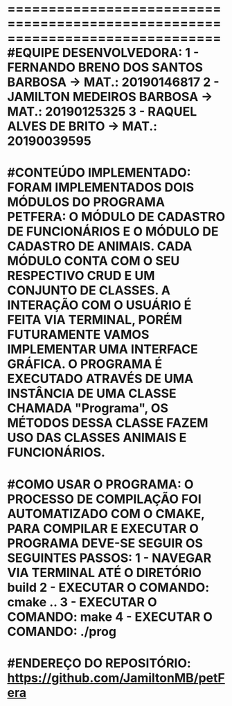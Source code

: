 ==============================================================================
#EQUIPE DESENVOLVEDORA:
1 - FERNANDO BRENO DOS SANTOS BARBOSA -> MAT.: 20190146817
2 - JAMILTON MEDEIROS BARBOSA -> MAT.: 20190125325
3 - RAQUEL ALVES DE BRITO -> MAT.: 20190039595
==============================================================================
#CONTEÚDO IMPLEMENTADO:
FORAM IMPLEMENTADOS DOIS MÓDULOS DO PROGRAMA PETFERA: O MÓDULO DE CADASTRO DE
FUNCIONÁRIOS E O MÓDULO DE CADASTRO DE ANIMAIS. CADA MÓDULO CONTA COM O SEU
RESPECTIVO CRUD E UM CONJUNTO DE CLASSES. A INTERAÇÃO COM O USUÁRIO É FEITA VIA
TERMINAL, PORÉM FUTURAMENTE VAMOS IMPLEMENTAR UMA INTERFACE GRÁFICA. O PROGRAMA
É EXECUTADO ATRAVÉS DE UMA INSTÂNCIA DE UMA CLASSE CHAMADA "Programa", OS MÉTODOS
DESSA CLASSE FAZEM USO DAS CLASSES ANIMAIS E FUNCIONÁRIOS.
==============================================================================
#COMO USAR O PROGRAMA:
O PROCESSO DE COMPILAÇÃO FOI AUTOMATIZADO COM O CMAKE, PARA COMPILAR E EXECUTAR
O PROGRAMA DEVE-SE SEGUIR OS SEGUINTES PASSOS:
1 - NAVEGAR VIA TERMINAL ATÉ O DIRETÓRIO build
2 - EXECUTAR O COMANDO: cmake ..
3 - EXECUTAR O COMANDO: make
4 - EXECUTAR O COMANDO: ./prog
==============================================================================
#ENDEREÇO DO REPOSITÓRIO:
https://github.com/JamiltonMB/petFera
==============================================================================

